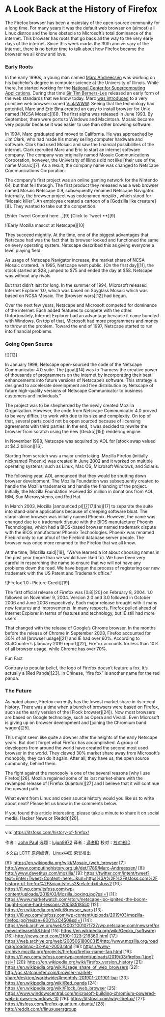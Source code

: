 [#]: collector: (lujun9972)
[#]: translator: ( )
[#]: reviewer: ( )
[#]: publisher: ( )
[#]: url: ( )
[#]: subject: (A Look Back at the History of Firefox)
[#]: via: (https://itsfoss.com/history-of-firefox/)
[#]: author: (John Paul https://itsfoss.com/author/john/)

A Look Back at the History of Firefox
======

The Firefox browser has been a mainstay of the open-source community for a long time. For many years it was the default web browser on (almost) all Linux distros and the lone obstacle to Microsoft’s total dominance of the internet. This browser has roots that go back all the way to the very early days of the internet. Since this week marks the 30th anniversary of the internet, there is no better time to talk about how Firefox became the browser we all know and love.

### Early Roots

In the early 1990s, a young man named [Marc Andreessen][1] was working on his bachelor’s degree in computer science at the University of Illinois. While there, he started working for the [National Center for Supercomputing Applications][2]. During that time [Sir Tim Berners-Lee][3] released an early form of the web standards that we know today. Marc [was introduced][4] to a very primitive web browser named [ViolaWWW][5]. Seeing that the technology had potential, Marc and Eric Bina created an easy to install browser for Unix named [NCSA Mosaic][6]). The first alpha was released in June 1993. By September, there were ports to Windows and Macintosh. Mosaic became very popular because it was easier to use than other browsing software.

In 1994, Marc graduated and moved to California. He was approached by Jim Clark, who had made his money selling computer hardware and software. Clark had used Mosaic and saw the financial possibilities of the internet. Clark recruited Marc and Eric to start an internet software company. The company was originally named Mosaic Communications Corporation, however, the University of Illinois did not like [their use of the name Mosaic][7]. As a result, the company name was changed to Netscape Communications Corporation.

The company’s first project was an online gaming network for the Nintendo 64, but that fell through. The first product they released was a web browser named Mosaic Netscape 0.9, subsequently renamed Netscape Navigator. Internally, the browser project was codenamed _mozilla_ , which stood for “Mosaic killer”. An employee created a cartoon of a [Godzilla like creature][8]. They wanted to take out the competition.

[Enter Tweet Content here…][9] [Click to Tweet **][9]

![Early Mozilla mascot at Netscape][10]

They succeed mightily. At the time, one of the biggest advantages that Netscape had was the fact that its browser looked and functioned the same on every operating system. Netscape described this as giving everyone a level playing field.

As usage of Netscape Navigator increase, the market share of NCSA Mosaic cratered. In 1995, Netscape went public. [On the first day][11], the stock started at $28, jumped to $75 and ended the day at $58. Netscape was without any rivals.

But that didn’t last for long. In the summer of 1994, Microsoft released Internet Explorer 1.0, which was based on Spyglass Mosaic which was based on NCSA Mosaic. The [browser wars][12] had begun.

Over the next few years, Netscape and Microsoft competed for dominance of the internet. Each added features to compete with the other. Unfortunately, Internet Explorer had an advantage because it came bundled with Windows. On top of that, Microsoft had more programmers and money to throw at the problem. Toward the end of 1997, Netscape started to run into financial problems.

### Going Open Source

![][13]

In January 1998, Netscape open-sourced the code of the Netscape Communicator 4.0 suite. The [goal][14] was to “harness the creative power of thousands of programmers on the Internet by incorporating their best enhancements into future versions of Netscape’s software. This strategy is designed to accelerate development and free distribution by Netscape of future high-quality versions of Netscape Communicator to business customers and individuals.”

The project was to be shepherded by the newly created Mozilla Organization. However, the code from Netscape Communicator 4.0 proved to be very difficult to work with due to its size and complexity. On top of that, several parts could not be open sourced because of licensing agreements with third parties. In the end, it was decided to rewrite the browser from scratch using the new [Gecko][15]) rendering engine.

In November 1998, Netscape was acquired by AOL for [stock swap valued at $4.2 billion][16].

Starting from scratch was a major undertaking. Mozilla Firefox (initially nicknamed Phoenix) was created in June 2002 and it worked on multiple operating systems, such as Linux, Mac OS, Microsoft Windows, and Solaris.

The following year, AOL announced that they would be shutting down browser development. The Mozilla Foundation was subsequently created to handle the Mozilla trademarks and handle the financing of the project. Initially, the Mozilla Foundation received $2 million in donations from AOL, IBM, Sun Microsystems, and Red Hat.

In March 2003, Mozilla [announced pl][17][a][17][ns][17] to separate the suite into stand-alone applications because of creeping software bloat. The stand-alone browser was initially named Phoenix. However, the name was changed due to a trademark dispute with the BIOS manufacturer Phoenix Technologies, which had a BIOS-based browser named trademark dispute with the BIOS manufacturer Phoenix Technologies. Phoenix was renamed Firebird only to run afoul of the Firebird database server people. The browser was once more renamed to the Firefox that we all know.

At the time, [Mozilla said][18], “We’ve learned a lot about choosing names in the past year (more than we would have liked to). We have been very careful in researching the name to ensure that we will not have any problems down the road. We have begun the process of registering our new trademark with the US Patent and Trademark office.”

![Firefox 1.0 : Picture Credit][19]

The first official release of Firefox was [0.8][20] on February 8, 2004. 1.0 followed on November 9, 2004. Version 2.0 and 3.0 followed in October 2006 and June 2008 respectively. Each major release brought with it many new features and improvements. In many respects, Firefox pulled ahead of Internet Explorer in terms of features and technology, but IE still had more users.

That changed with the release of Google’s Chrome browser. In the months before the release of Chrome in September 2008, Firefox accounted for 30% of all [browser usage][21] and IE had over 60%. According to StatCounter’s [January 2019 report][22], Firefox accounts for less than 10% of all browser usage, while Chrome has over 70%.

Fun Fact

Contrary to popular belief, the logo of Firefox doesn’t feature a fox. It’s actually a [Red Panda][23]. In Chinese, “fire fox” is another name for the red panda.

### The Future

As noted above, Firefox currently has the lowest market share in its recent history. There was a time when a bunch of browsers were based on Firefox, such as the early version of the [Flock browser][24]). Now most browsers are based on Google technology, such as Opera and Vivaldi. Even Microsoft is giving up on browser development and [joining the Chromium band wagon][25].

This might seem like quite a downer after the heights of the early Netscape years. But don’t forget what Firefox has accomplished. A group of developers from around the world have created the second most used browser in the world. They clawed 30% market share away from Microsoft’s monopoly, they can do it again. After all, they have us, the open source community, behind them.

The fight against the monopoly is one of the several reasons [why I use Firefox][26]. Mozilla regained some of its lost market-share with the revamped release of [Firefox Quantum][27] and I believe that it will continue the upward path.

What event from Linux and open source history would you like us to write about next? Please let us know in the comments below.

If you found this article interesting, please take a minute to share it on social media, Hacker News or [Reddit][28].

--------------------------------------------------------------------------------

via: https://itsfoss.com/history-of-firefox/

作者：[John Paul][a]
选题：[lujun9972][b]
译者：[译者ID](https://github.com/译者ID)
校对：[校对者ID](https://github.com/校对者ID)

本文由 [LCTT](https://github.com/LCTT/TranslateProject) 原创编译，[Linux中国](https://linux.cn/) 荣誉推出

[a]: https://itsfoss.com/author/john/
[b]: https://github.com/lujun9972
[1]: https://en.wikipedia.org/wiki/Marc_Andreessen
[2]: https://en.wikipedia.org/wiki/National_Center_for_Supercomputing_Applications
[3]: https://en.wikipedia.org/wiki/Tim_Berners-Lee
[4]: https://www.w3.org/DesignIssues/TimBook-old/History.html
[5]: http://viola.org/
[6]: https://en.wikipedia.org/wiki/Mosaic_(web_browser
[7]: http://www.computinghistory.org.uk/det/1789/Marc-Andreessen/
[8]: http://www.davetitus.com/mozilla/
[9]: https://twitter.com/intent/tweet?text=Enter+Tweet+Content+here...&url=https%3A%2F%2Fitsfoss.com%2Fhistory-of-firefox%2F&via=itsfoss2&related=itsfoss2
[10]: https://i1.wp.com/itsfoss.com/wp-content/uploads/2019/03/Mozilla_boxing.jpg?ssl=1
[11]: https://www.marketwatch.com/story/netscape-ipo-ignited-the-boom-taught-some-hard-lessons-20058518550
[12]: https://en.wikipedia.org/wiki/Browser_wars
[13]: https://i0.wp.com/itsfoss.com/wp-content/uploads/2019/03/mozilla-firefox.jpg?resize=800%2C450&ssl=1
[14]: https://web.archive.org/web/20021001071727/wp.netscape.com/newsref/pr/newsrelease558.html
[15]: https://en.wikipedia.org/wiki/Gecko_(software)
[16]: http://news.cnet.com/2100-1023-218360.html
[17]: https://web.archive.org/web/20050618000315/http://www.mozilla.org/roadmap/roadmap-02-Apr-2003.html
[18]: https://www-archive.mozilla.org/projects/firefox/firefox-name-faq.html
[19]: https://i1.wp.com/itsfoss.com/wp-content/uploads/2019/03/firefox-1.jpg?ssl=1
[20]: https://en.wikipedia.org/wiki/Firefox_version_history
[21]: https://en.wikipedia.org/wiki/Usage_share_of_web_browsers
[22]: http://gs.statcounter.com/browser-market-share/desktop/worldwide/#monthly-201901-201901-bar
[23]: https://en.wikipedia.org/wiki/Red_panda
[24]: https://en.wikipedia.org/wiki/Flock_(web_browser
[25]: https://www.windowscentral.com/microsoft-building-chromium-powered-web-browser-windows-10
[26]: https://itsfoss.com/why-firefox/
[27]: https://itsfoss.com/firefox-quantum-ubuntu/
[28]: http://reddit.com/r/linuxusersgroup
